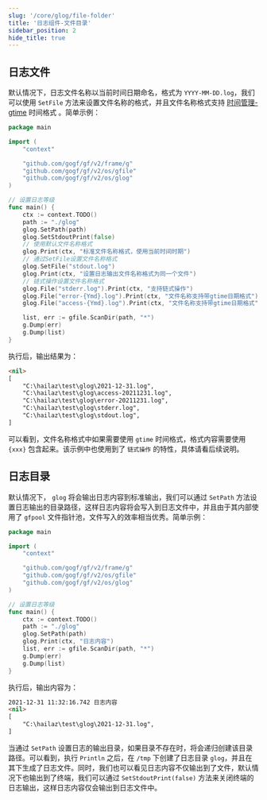 ```yaml
---
slug: '/core/glog/file-folder'
title: '日志组件-文件目录'
sidebar_position: 2
hide_title: true
---
```


## 日志文件

默认情况下，日志文件名称以当前时间日期命名，格式为 `YYYY-MM-DD.log`，我们可以使用 `SetFile` 方法来设置文件名称的格式，并且文件名称格式支持 [时间管理-gtime](../../5-组件列表/1-系统相关/6-时间管理-gtime/6-时间管理-gtime.md) 时间格式 。简单示例：

```go
package main

import (
    "context"

    "github.com/gogf/gf/v2/frame/g"
    "github.com/gogf/gf/v2/os/gfile"
    "github.com/gogf/gf/v2/os/glog"
)

// 设置日志等级
func main() {
    ctx := context.TODO()
    path := "./glog"
    glog.SetPath(path)
    glog.SetStdoutPrint(false)
    // 使用默认文件名称格式
    glog.Print(ctx, "标准文件名称格式，使用当前时间时期")
    // 通过SetFile设置文件名称格式
    glog.SetFile("stdout.log")
    glog.Print(ctx, "设置日志输出文件名称格式为同一个文件")
    // 链式操作设置文件名称格式
    glog.File("stderr.log").Print(ctx, "支持链式操作")
    glog.File("error-{Ymd}.log").Print(ctx, "文件名称支持带gtime日期格式")
    glog.File("access-{Ymd}.log").Print(ctx, "文件名称支持带gtime日期格式")

    list, err := gfile.ScanDir(path, "*")
    g.Dump(err)
    g.Dump(list)
}

```

执行后，输出结果为：

```html
<nil>
[
    "C:\hailaz\test\glog\2021-12-31.log",
    "C:\hailaz\test\glog\access-20211231.log",
    "C:\hailaz\test\glog\error-20211231.log",
    "C:\hailaz\test\glog\stderr.log",
    "C:\hailaz\test\glog\stdout.log",
]
```

可以看到，文件名称格式中如果需要使用 `gtime` 时间格式，格式内容需要使用 `{xxx}` 包含起来。该示例中也使用到了 `链式操作` 的特性，具体请看后续说明。

## 日志目录

默认情况下， `glog` 将会输出日志内容到标准输出，我们可以通过 `SetPath` 方法设置日志输出的目录路径，这样日志内容将会写入到日志文件中，并且由于其内部使用了 `gfpool` 文件指针池，文件写入的效率相当优秀。简单示例：

```go
package main

import (
    "context"

    "github.com/gogf/gf/v2/frame/g"
    "github.com/gogf/gf/v2/os/gfile"
    "github.com/gogf/gf/v2/os/glog"
)

// 设置日志等级
func main() {
    ctx := context.TODO()
    path := "./glog"
    glog.SetPath(path)
    glog.Print(ctx, "日志内容")
    list, err := gfile.ScanDir(path, "*")
    g.Dump(err)
    g.Dump(list)
}

```

执行后，输出内容为：

```html
2021-12-31 11:32:16.742 日志内容
<nil>
[
    "C:\hailaz\test\glog\2021-12-31.log",
]
```

当通过 `SetPath` 设置日志的输出目录，如果目录不存在时，将会递归创建该目录路径。可以看到，执行 `Println` 之后，在 `/tmp` 下创建了日志目录 `glog`，并且在其下生成了日志文件。同时，我们也可以看见日志内容不仅输出到了文件，默认情况下也输出到了终端，我们可以通过 `SetStdoutPrint(false)` 方法来关闭终端的日志输出，这样日志内容仅会输出到日志文件中。